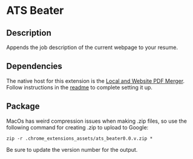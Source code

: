 # ATS Beater

## Description
Appends the job description of the current webpage to your resume.

## Dependencies
The native host for this extension is the [Local and Website PDF Merger](https://github.com/boom100100/local_and_website_pdf_merger). Follow instructions in the [readme](https://github.com/boom100100/local_and_website_pdf_merger/blob/main/README.md) to complete setting it up.

## Package
MacOs has weird compression issues when making .zip files, so use the following command for creating .zip to upload to Google:

    zip -r .chrome_extensions_assets/ats_beater0.0.v.zip *

Be sure to update the version number for the output.
